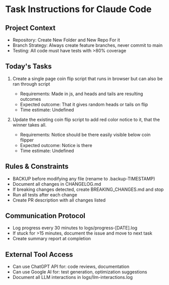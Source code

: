 # Task Instructions for Claude Code

## Project Context
- Repository: Create New Folder and New Repo For it
- Branch Strategy: Always create feature branches, never commit to main
- Testing: All code must have tests with >80% coverage

## Today's Tasks
1. Create a single page coin flip script that runs in browser but can also be ran through script
   - Requirements: Made in js, and heads and tails are resulting outcomes
   - Expected outcome: That it gives random heads or tails on flip
   - Time estimate: Undefined

2. Update the existing coin flip script to add red color notice to it, that the winner takes all.
   - Requirements: Notice should be there easily visible below coin flipper
   - Expected outcome: Notice is there
   - Time estimate: Undefined

## Rules & Constraints
- BACKUP before modifying any file (rename to .backup-TIMESTAMP)
- Document all changes in CHANGELOG.md
- If breaking changes detected, create BREAKING_CHANGES.md and stop
- Run all tests after each change
- Create PR description with all changes listed

## Communication Protocol
- Log progress every 30 minutes to logs/progress-[DATE].log
- If stuck for >15 minutes, document the issue and move to next task
- Create summary report at completion

## External Tool Access
- Can use ChatGPT API for: code reviews, documentation
- Can use Google AI for: test generation, optimization suggestions
- Document all LLM interactions in logs/llm-interactions.log
